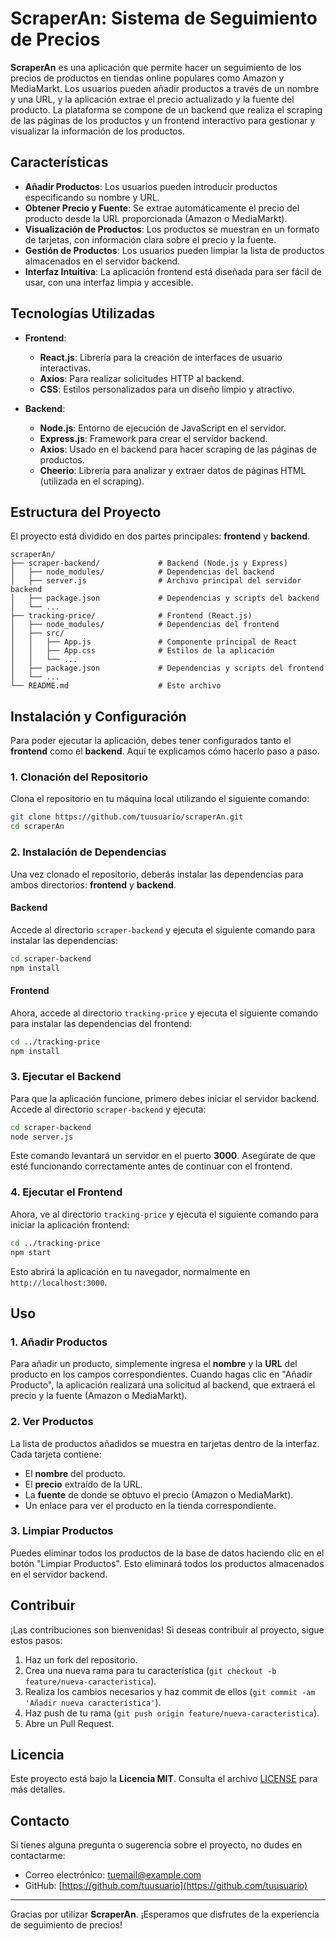 
# ScraperAn: Sistema de Seguimiento de Precios

**ScraperAn** es una aplicación que permite hacer un seguimiento de los precios de productos en tiendas online populares como Amazon y MediaMarkt. Los usuarios pueden añadir productos a través de un nombre y una URL, y la aplicación extrae el precio actualizado y la fuente del producto. La plataforma se compone de un backend que realiza el scraping de las páginas de los productos y un frontend interactivo para gestionar y visualizar la información de los productos.

## Características

- **Añadir Productos**: Los usuarios pueden introducir productos especificando su nombre y URL.
- **Obtener Precio y Fuente**: Se extrae automáticamente el precio del producto desde la URL proporcionada (Amazon o MediaMarkt).
- **Visualización de Productos**: Los productos se muestran en un formato de tarjetas, con información clara sobre el precio y la fuente.
- **Gestión de Productos**: Los usuarios pueden limpiar la lista de productos almacenados en el servidor backend.
- **Interfaz Intuitiva**: La aplicación frontend está diseñada para ser fácil de usar, con una interfaz limpia y accesible.

## Tecnologías Utilizadas

- **Frontend**:
  - **React.js**: Librería para la creación de interfaces de usuario interactivas.
  - **Axios**: Para realizar solicitudes HTTP al backend.
  - **CSS**: Estilos personalizados para un diseño limpio y atractivo.
  
- **Backend**:
  - **Node.js**: Entorno de ejecución de JavaScript en el servidor.
  - **Express.js**: Framework para crear el servidor backend.
  - **Axios**: Usado en el backend para hacer scraping de las páginas de productos.
  - **Cheerio**: Librería para analizar y extraer datos de páginas HTML (utilizada en el scraping).

## Estructura del Proyecto

El proyecto está dividido en dos partes principales: **frontend** y **backend**.

```
scraperAn/
├── scraper-backend/             # Backend (Node.js y Express)
│   ├── node_modules/            # Dependencias del backend
│   ├── server.js                # Archivo principal del servidor backend
│   ├── package.json             # Dependencias y scripts del backend
│   └── ...
├── tracking-price/              # Frontend (React.js)
│   ├── node_modules/            # Dependencias del frontend
│   ├── src/
│   │   ├── App.js               # Componente principal de React
│   │   ├── App.css              # Estilos de la aplicación
│   │   └── ...
│   ├── package.json             # Dependencias y scripts del frontend
│   └── ...
└── README.md                    # Este archivo
```

## Instalación y Configuración

Para poder ejecutar la aplicación, debes tener configurados tanto el **frontend** como el **backend**. Aquí te explicamos cómo hacerlo paso a paso.

### 1. Clonación del Repositorio

Clona el repositorio en tu máquina local utilizando el siguiente comando:

```bash
git clone https://github.com/tuusuario/scraperAn.git
cd scraperAn
```

### 2. Instalación de Dependencias

Una vez clonado el repositorio, deberás instalar las dependencias para ambos directorios: **frontend** y **backend**.

#### Backend

Accede al directorio `scraper-backend` y ejecuta el siguiente comando para instalar las dependencias:

```bash
cd scraper-backend
npm install
```

#### Frontend

Ahora, accede al directorio `tracking-price` y ejecuta el siguiente comando para instalar las dependencias del frontend:

```bash
cd ../tracking-price
npm install
```

### 3. Ejecutar el Backend

Para que la aplicación funcione, primero debes iniciar el servidor backend. Accede al directorio `scraper-backend` y ejecuta:

```bash
cd scraper-backend
node server.js
```

Este comando levantará un servidor en el puerto **3000**. Asegúrate de que esté funcionando correctamente antes de continuar con el frontend.

### 4. Ejecutar el Frontend

Ahora, ve al directorio `tracking-price` y ejecuta el siguiente comando para iniciar la aplicación frontend:

```bash
cd ../tracking-price
npm start
```

Esto abrirá la aplicación en tu navegador, normalmente en `http://localhost:3000`.

## Uso

### 1. **Añadir Productos**

Para añadir un producto, simplemente ingresa el **nombre** y la **URL** del producto en los campos correspondientes. Cuando hagas clic en "Añadir Producto", la aplicación realizará una solicitud al backend, que extraerá el precio y la fuente (Amazon o MediaMarkt).

### 2. **Ver Productos**

La lista de productos añadidos se muestra en tarjetas dentro de la interfaz. Cada tarjeta contiene:

- El **nombre** del producto.
- El **precio** extraído de la URL.
- La **fuente** de donde se obtuvo el precio (Amazon o MediaMarkt).
- Un enlace para ver el producto en la tienda correspondiente.

### 3. **Limpiar Productos**

Puedes eliminar todos los productos de la base de datos haciendo clic en el botón "Limpiar Productos". Esto eliminará todos los productos almacenados en el servidor backend.

## Contribuir

¡Las contribuciones son bienvenidas! Si deseas contribuir al proyecto, sigue estos pasos:

1. Haz un fork del repositorio.
2. Crea una nueva rama para tu característica (`git checkout -b feature/nueva-caracteristica`).
3. Realiza los cambios necesarios y haz commit de ellos (`git commit -am 'Añadir nueva característica'`).
4. Haz push de tu rama (`git push origin feature/nueva-caracteristica`).
5. Abre un Pull Request.

## Licencia

Este proyecto está bajo la **Licencia MIT**. Consulta el archivo [LICENSE](LICENSE) para más detalles.

## Contacto

Si tienes alguna pregunta o sugerencia sobre el proyecto, no dudes en contactarme:

- Correo electrónico: [tuemail@example.com](mailto:tuemail@example.com)
- GitHub: [https://github.com/tuusuario](https://github.com/tuusuario)

---

Gracias por utilizar **ScraperAn**. ¡Esperamos que disfrutes de la experiencia de seguimiento de precios!

